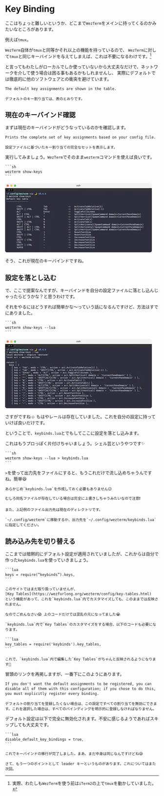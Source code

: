 # Key Binding
ここはちょっと難しいというか、どこまで`WezTerm`をメインに持ってくるのかみたいなところがあります。

例えば`tmux`。

`WezTerm`自体が`tmux`と同等かそれ以上の機能を持っているので、
`WezTerm`に対して`tmux`と同じキーバインドを与えてしまえば、これは不要になるわけです。[^a]

と言ってもわたしがローカルでしか使っていないから大丈夫なだけで、ネットワークを介して使う場合は困る事もあるかもしれませんし、
実際にデフォルトでは徹底的に他のソフトウェアとの衝突を避けています。

```admonish info title="[Default Shortcut / Key Binding Assignments](https://wezfurlong.org/wezterm/config/default-keys.html)"
The default key assignments are shown in the table.

デフォルトのキー割り当ては、表のとおりです。
```

## 現在のキーバインド確認

まずは現在のキーバインドがどうなっているのかを確認します。

```admonish info title="[show-keys](https://wezfurlong.org/wezterm/cli/show-keys.html#wezterm-show-keys)"
Prints the complete set of key assignments based on your config file.

設定ファイルに基づいたキー割り当ての完全なセットを表示します。
```

実行してみましょう。`WezTerm`でそのまま`wezterm`コマンドを使えば良いです。

~~~admonish quote title="Command"
```sh
wezterm show-keys
```
~~~

![key-now](img/key-now.webp)

そう、これが現在のキーバインドですね。

## 設定を落とし込む

で、ここで提案なんですが、キーバインドを自分の設定ファイルに落とし込んじゃったらどうかな？と思うわけです。

それをやるにはどうすれば簡単かな〜っていう話になるんですけど、方法はすでにありました。

~~~admonish quote title="Command"
```sh
wezterm show-keys --lua
```
~~~

![key-now-lua](img/key-now-lua.webp)

さすがですね☺️ もはやレールは存在していました。これを自分の設定に持っていけば良いだけです。

ということで、`keybinds.lua`とでもしてここに設定を落とし込みます。

これはもうプロっぽく片付けちゃいましょう。シェル芸というやつです✨

~~~admonish quote title="Command"
```sh
wezterm show-keys --lua > keybinds.lua
```
~~~

`>`を使って出力先をファイルにすると、もうこれだけで流し込めちゃうんですね。簡単😆

```admonish note
あらかじめ`keybinds.lua`を作成しておく必要もありません😉
```

```admonish warning
むしろ同名ファイルが存在している場合は完全に上書きしちゃうみたいなので注意❗

また、上記例のファイル出力先は現在のディレクトリです。

`~/.config/wezterm`に移動するか、出力先を`~/.config/wezterm/keybinds.lua`に指定してください。
```

## 読み込み先を切り替える
ここまでは暗黙的にデフォルト設定が適用されていましたが、これからは自分で作った`keybinds.lua`を使っていきましょう。

~~~admonish example title="wezterm.lua"
```lua
keys = require(“keybinds”).keys,
```
~~~

~~~admonish note
このサイトではまだ取り扱っていませんが、
[Key Tables](https://wezfurlong.org/wezterm/config/key-tables.html)
という機能があって、これを`keybinds.lua`内でカスタマイズしても、このままでは反映されません。

なのでごめんなさい😱 上のコードだけでは混乱の元になってました😭

`keybinds.lua`内で`Key Tables`のカスタマイズをする場合、以下のコードも必要になります。

```lua
key_tables = require('keybinds').key_tables,
```

これで、`keybinds.lua`内で編集した`Key Tables`がちゃんと反映されるようになります🥹
~~~

冒頭のリンクを再掲しますが、一番下にこのようにあります。

```admonish info title="[Default Key Assignments](https://wezfurlong.org/wezterm/config/default-keys.html)"
If you don't want the default assignments to be registered, you can disable all of them with this configuration; if you chose to do this, you must explicitly register every binding.

デフォルトの割り当てを登録したくない場合は、この設定ですべての割り当てを無効にできます。これを選択した場合は、すべてのバインディングを明示的に登録しなければなりません。
```

デフォルト設定は以下で完全に無効化されます。不安に感じるようであればスキップしても大丈夫です。
~~~admonish example title="wezterm.lua"
```lua
disable_default_key_bindings = true,
```
~~~

```admonish success
これでキーバインドの移行が完了しました。まあ、まだ中身は同じなんですけどね😅

さて、もう一つのポイントとして leader キーというものがあります。これについてはまた次回。
```

[^a]:実際、わたしも`WezTerm`を使う前は`iTerm2`の上で`tmux`を動かしていました。
